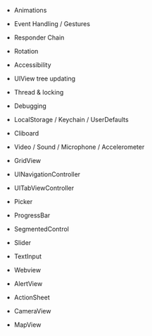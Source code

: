 * Animations
* Event Handling / Gestures
* Responder Chain
* Rotation
* Accessibility
* UIView tree updating
* Thread & locking
* Debugging
* LocalStorage / Keychain / UserDefaults
* Cliboard
* Video / Sound / Microphone / Accelerometer

* GridView
* UINavigationController
* UITabViewController
* Picker
* ProgressBar
* SegmentedControl
* Slider
* TextInput
* Webview
* AlertView
* ActionSheet
* CameraView
* MapView